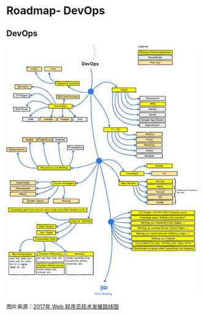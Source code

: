 # Roadmap- DevOps

## DevOps

![devops roadmap](res/roadmap-devops.jpg)

图片来源：[2017年 Web 程序员技术发展路线图](https://zhuanlan.zhihu.com/p/25897612)

